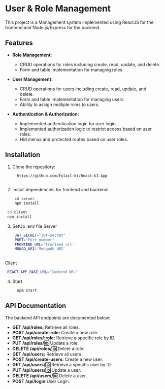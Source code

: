 # User & Role Management

This project is a Management system implemented using ReactJS for the frontend and Node.js/Express for the backend.

## Features

- **Role Management:**
  - CRUD operations for roles including create, read, update, and delete.
  - Form and table implementation for managing roles.

- **User Management:**
  - CRUD operations for users including create, read, update, and delete.
  - Form and table implementation for managing users.
  - Ability to assign multiple roles to users.

- **Authentication & Authorization:**
  - Implemented authentication logic for user login.
  - Implemented authorization logic to restrict access based on user roles.
  - Hid menus and protected routes based on user roles.

## Installation

1. Clone the repository:

   ```sh
     https://github.com/Fulail-kt/React-UI-App
  

2. Install dependencies for frontend and backend:
   ```sh
    cd server
    npm install
   

  ```sh
   cd client
   npm install
   ```

3. SetUp .env file
   Server
   ```sh
    JWT_SECRET="jwt-secret"
    PORT='Port number'
    FRONTEND_URL='frontend url'
    MONGO_URI='Mongodb URI'
    
   ```

 Client
  ```sh
   REACT_APP_BASE_URL="Backend URL"
  ```

4. Start
   ```sh
     npm start 


## API Documentation

The backend API endpoints are documented below:

- **GET /api/roles:** Retrieve all roles.
- **POST /api/create-role:** Create a new role.
- **GET /api/roles/:role:** Retrieve a specific role by ID.
- **PUT /api/roles/:id:** Update a role.
- **DELETE /api/roles/:id:** Delete a role.
- **GET /api/users:** Retrieve all users.
- **POST /api/create-users:** Create a new user.
- **GET /api/users/:id:** Retrieve a specific user by ID.
- **PUT /api/users/:id:** Update a user.
- **DELETE /api/users/:id:** Delete a user.
- **POST /api/login** User Login.


